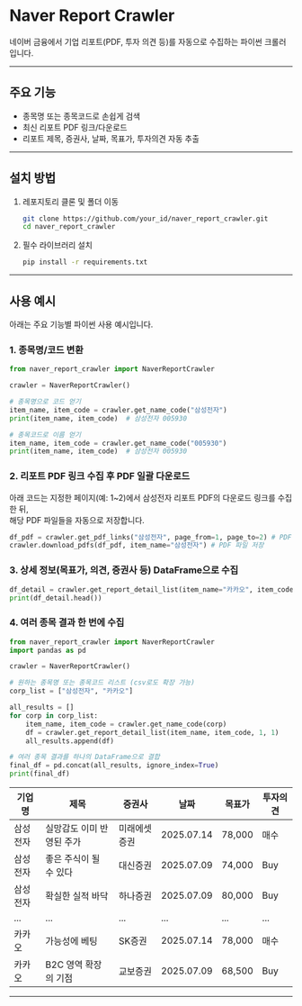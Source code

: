 # Naver Report Crawler

네이버 금융에서 기업 리포트(PDF, 투자 의견 등)를 자동으로 수집하는 파이썬 크롤러입니다.

---

## 주요 기능

- 종목명 또는 종목코드로 손쉽게 검색  
- 최신 리포트 PDF 링크/다운로드  
- 리포트 제목, 증권사, 날짜, 목표가, 투자의견 자동 추출

---

## 설치 방법

1. 레포지토리 클론 및 폴더 이동
    ```bash
    git clone https://github.com/your_id/naver_report_crawler.git
    cd naver_report_crawler
    ```

2. 필수 라이브러리 설치
    ```bash
    pip install -r requirements.txt
    ```

---

## 사용 예시

아래는 주요 기능별 파이썬 사용 예시입니다.

### 1. 종목명/코드 변환

```python
from naver_report_crawler import NaverReportCrawler

crawler = NaverReportCrawler()

# 종목명으로 코드 얻기
item_name, item_code = crawler.get_name_code("삼성전자")
print(item_name, item_code)  # 삼성전자 005930

# 종목코드로 이름 얻기
item_name, item_code = crawler.get_name_code("005930")
print(item_name, item_code)  # 삼성전자 005930

```

### 2. 리포트 PDF 링크 수집 후 PDF 일괄 다운로드

아래 코드는 지정한 페이지(예: 1~2)에서 삼성전자 리포트 PDF의 다운로드 링크를 수집한 뒤,  
해당 PDF 파일들을 자동으로 저장합니다.

```python
df_pdf = crawler.get_pdf_links("삼성전자", page_from=1, page_to=2) # PDF 링크 수집
crawler.download_pdfs(df_pdf, item_name="삼성전자") # PDF 파일 저장
```

### 3. 상세 정보(목표가, 의견, 증권사 등) DataFrame으로 수집

```python
df_detail = crawler.get_report_detail_list(item_name="카카오", item_code="035720", start_page=1, end_page=2)
print(df_detail.head())
```

### 4. 여러 종목 결과 한 번에 수집

```python
from naver_report_crawler import NaverReportCrawler
import pandas as pd

crawler = NaverReportCrawler()

# 원하는 종목명 또는 종목코드 리스트 (csv로도 확장 가능)
corp_list = ["삼성전자", "카카오"]

all_results = []
for corp in corp_list:
    item_name, item_code = crawler.get_name_code(corp)
    df = crawler.get_report_detail_list(item_name, item_code, 1, 1)
    all_results.append(df)

# 여러 종목 결과를 하나의 DataFrame으로 결합
final_df = pd.concat(all_results, ignore_index=True)
print(final_df)
```

| 기업명   | 제목                    | 증권사       | 날짜        | 목표가   | 투자의견 |
|--------|-----------------------|------------|-----------|--------|--------|
| 삼성전자 | 실망감도 이미 반영된 주가   | 미래에셋증권  | 2025.07.14 | 78,000 | 매수    |
| 삼성전자 | 좋은 주식이 될 수 있다     | 대신증권      | 2025.07.09 | 74,000 | Buy    |
| 삼성전자 | 확실한 실적 바닥         | 하나증권      | 2025.07.09 | 80,000 | Buy    |
| ...    | ...                   | ...        | ...       | ...    | ...    |
| 카카오   | 가능성에 베팅             | SK증권       | 2025.07.14 | 78,000 | 매수    |
| 카카오   | B2C 영역 확장의 기점      | 교보증권      | 2025.07.09 | 68,500 | Buy    |

---
